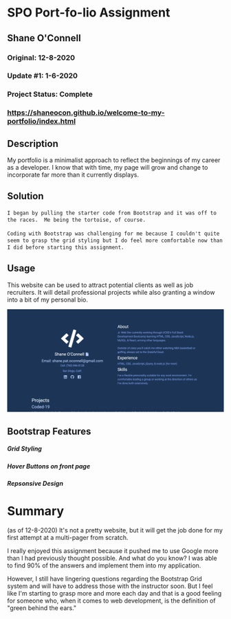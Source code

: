 # SPO Port-fo-lio Assignment
## Shane O'Connell
### Original: 12-8-2020
### Update #1: 1-6-2020
### Project Status: Complete
### https://shaneocon.github.io/welcome-to-my-portfolio/index.html
## Description

My portfolio is a minimalist approach to reflect the beginnings of my career as a developer.  I know that with time, my page will grow and change to incorporate far more than it currently displays. 



## Solution
    I began by pulling the starter code from Bootstrap and it was off to the races.  Me being the tortoise, of course.  
    
    Coding with Bootstrap was challenging for me because I couldn't quite seem to grasp the grid styling but I do feel more comfortable now than I did before starting this assignment.   

## Usage 

This website can be used to attract potential clients as well as job recruiters.  It will detail professional projects while also granting a window into a bit of my personal bio.  


![Website Screenshot](images/website-screenshot1.png)




## Bootstrap Features
##### Grid Styling
##### Hover Buttons on front page
##### Repsonsive Design


# Summary

(as of 12-8-2020) It's not a pretty website, but it will get the job done for my first attempt at a multi-pager from scratch.  

I really enjoyed this assignment because it pushed me to use Google more than I had previously thought possible. And what do you know? I was able to find 90% of the answers and implement them into my application.  

However, I still have lingering questions regarding the Bootstrap Grid system and will have to address those with the instructor soon.  But I feel like I'm starting to grasp more and more each day and that is a good feeling for someone who, when it comes to web development, is the definition of "green behind the ears."





